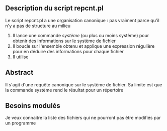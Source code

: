 ## Description du script repcnt.pl

Le script repcnt.pl a une organisation canonique : pas vraiment parce qu'il n'y a pas de structure au milieu

1. Il lance une commande _système_ (ou plus ou moins système) pour obtenir des informations sur le système de fichier
2. Il boucle sur l'ensemble obtenu et applique une expression régulière pour en déduire des informations pour chaque fichier
3. Il utilise 

## Abstract

Il s'agit d'une requête canonique sur le système de fichier. Sa limite est que la commande système rend le résultat pour un répertoire

## Besoins modulés

Je veux connaitre la liste des fichiers qui ne pourront pas être modifiés par un programme